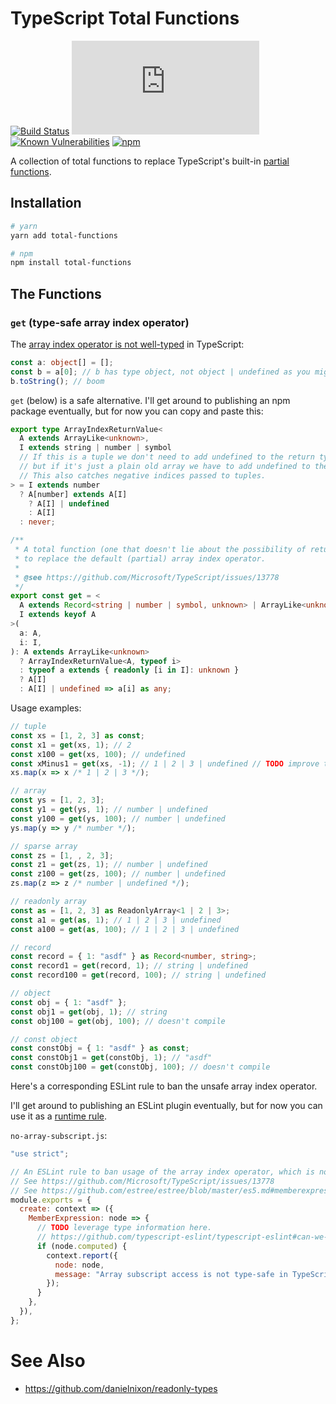 # TypeScript Total Functions

[![Build Status](https://travis-ci.org/danielnixon/total-functions.svg?branch=master)](https://travis-ci.org/danielnixon/total-functions)
[![type-coverage](https://img.shields.io/badge/dynamic/json.svg?label=type-coverage&prefix=%E2%89%A5&suffix=%&query=$.typeCoverage.atLeast&uri=https%3A%2F%2Fraw.githubusercontent.com%2Fdanielnixon%2Ftotal-functions%2Fmaster%2Fpackage.json)](https://github.com/plantain-00/type-coverage)
[![Known Vulnerabilities](https://snyk.io/test/github/danielnixon/total-functions/badge.svg?targetFile=package.json)](https://snyk.io/test/github/danielnixon/total-functions?targetFile=package.json)
[![npm](https://img.shields.io/npm/v/total-functions.svg)](https://www.npmjs.com/package/total-functions)

A collection of total functions to replace TypeScript's built-in [partial functions](https://wiki.haskell.org/Partial_functions).

## Installation

```sh
# yarn
yarn add total-functions

# npm
npm install total-functions
```

## The Functions

### `get` (type-safe array index operator)

The [array index operator is not well-typed](https://github.com/Microsoft/TypeScript/issues/13778) in TypeScript:

```typescript
const a: object[] = [];
const b = a[0]; // b has type object, not object | undefined as you might expect
b.toString(); // boom
```

`get` (below) is a safe alternative. I'll get around to publishing an npm package eventually, but for now you can copy and paste this:

```typescript
export type ArrayIndexReturnValue<
  A extends ArrayLike<unknown>,
  I extends string | number | symbol
  // If this is a tuple we don't need to add undefined to the return type,
  // but if it's just a plain old array we have to add undefined to the return type.
  // This also catches negative indices passed to tuples.
> = I extends number
  ? A[number] extends A[I]
    ? A[I] | undefined
    : A[I]
  : never;

/**
 * A total function (one that doesn't lie about the possibility of returning undefined)
 * to replace the default (partial) array index operator.
 *
 * @see https://github.com/Microsoft/TypeScript/issues/13778
 */
export const get = <
  A extends Record<string | number | symbol, unknown> | ArrayLike<unknown>,
  I extends keyof A
>(
  a: A,
  i: I,
): A extends ArrayLike<unknown>
  ? ArrayIndexReturnValue<A, typeof i>
  : typeof a extends { readonly [i in I]: unknown }
  ? A[I]
  : A[I] | undefined => a[i] as any;
```

Usage examples:

```typescript
// tuple
const xs = [1, 2, 3] as const;
const x1 = get(xs, 1); // 2
const x100 = get(xs, 100); // undefined
const xMinus1 = get(xs, -1); // 1 | 2 | 3 | undefined // TODO improve this
xs.map(x => x /* 1 | 2 | 3 */);

// array
const ys = [1, 2, 3];
const y1 = get(ys, 1); // number | undefined
const y100 = get(ys, 100); // number | undefined
ys.map(y => y /* number */);

// sparse array
const zs = [1, , 2, 3];
const z1 = get(zs, 1); // number | undefined
const z100 = get(zs, 100); // number | undefined
zs.map(z => z /* number | undefined */);

// readonly array
const as = [1, 2, 3] as ReadonlyArray<1 | 2 | 3>;
const a1 = get(as, 1); // 1 | 2 | 3 | undefined
const a100 = get(as, 100); // 1 | 2 | 3 | undefined

// record
const record = { 1: "asdf" } as Record<number, string>;
const record1 = get(record, 1); // string | undefined
const record100 = get(record, 100); // string | undefined

// object
const obj = { 1: "asdf" };
const obj1 = get(obj, 1); // string
const obj100 = get(obj, 100); // doesn't compile

// const object
const constObj = { 1: "asdf" } as const;
const constObj1 = get(constObj, 1); // "asdf"
const constObj100 = get(constObj, 100); // doesn't compile
```

Here's a corresponding ESLint rule to ban the unsafe array index operator.

I'll get around to publishing an ESLint plugin eventually, but for now you can use it as a [runtime rule](https://eslint.org/docs/developer-guide/working-with-rules#runtime-rules).

`no-array-subscript.js`:

```javascript
"use strict";

// An ESLint rule to ban usage of the array index operator, which is not well-typed in TypeScript.
// See https://github.com/Microsoft/TypeScript/issues/13778
// See https://github.com/estree/estree/blob/master/es5.md#memberexpression
module.exports = {
  create: context => ({
    MemberExpression: node => {
      // TODO leverage type information here.
      // https://github.com/typescript-eslint/typescript-eslint#can-we-write-rules-which-leverage-type-information
      if (node.computed) {
        context.report({
          node: node,
          message: "Array subscript access is not type-safe in TypeScript.",
        });
      }
    },
  }),
};
```

# See Also
* https://github.com/danielnixon/readonly-types
